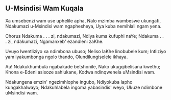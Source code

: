 ## U-Msindisi Wam Kuqala

Xa umsebenzi wam use uphelile apha,
Nalo mzimba wambeswe ukungafi,
Ndakumazi u-Msindisi wam ngaphesheya,
Uya kuba nemihlali ngam yena.

Chorus
Ndakuma . . . zi, ndakumazi, Ndiya kuma kufuphi naYe;
Ndakuma . . . zi, ndakumazi, Ngamanxeb' ezandleni zaKhe.

Uvuyo lwentliziyo xa ndimbona ubuso;
Neliso laKhe linobubele kum;
Intliziyo yam iyakumbonga ngolo thando,
Olundilungiselele ikhaya.

Au! Ndakukhumbula ngabakade betshonile,
Nako ukugqibelisana kwethu;
Khona e-Edeni asisoze sahlukane,
Kodwa ndinqwenela uMsindisi wam.

Ndakungena emzin' ngezimhlophe ingubo,
Ndiyokuba lapho kungakhalwayo;
Ndakuhlabela ingoma yabasindis' weyo,
Ukuze ndimbone uMsindisi wam.

